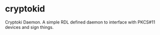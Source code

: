# cryptokid
Cryptoki Daemon. A simple RDL defined daemon to interface with PKCS#11 devices and sign things. 
